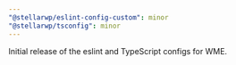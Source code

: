 ```yaml
---
"@stellarwp/eslint-config-custom": minor
"@stellarwp/tsconfig": minor
---
```


Initial release of the eslint and TypeScript configs for WME.
